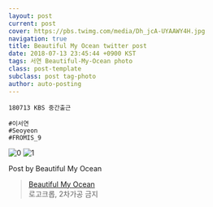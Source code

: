```yaml
---
layout: post
current: post
cover: https://pbs.twimg.com/media/Dh_jcA-UYAAWY4H.jpg
navigation: true
title: Beautiful My Ocean twitter post
date: 2018-07-13 23:45:44 +0900 KST
tags: 서연 Beautiful-My-Ocean photo
class: post-template
subclass: post tag-photo
author: auto-posting
---
```


```  
180713 KBS 중간출근  
  
#이서연  
#Seoyeon  
#FROMIS_9  

```

![0](https://pbs.twimg.com/media/Dh_jag8UcAAly0G.jpg)
![1](https://pbs.twimg.com/media/Dh_jcA-UYAAWY4H.jpg)


Post by Beautiful My Ocean

> [Beautiful My Ocean](https://twitter.com/BMO_fromis)  
  로고크롭, 2차가공 금지